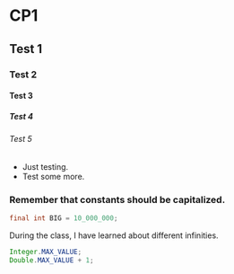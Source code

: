 # CP1
## Test 1
### Test 2
#### Test 3
##### Test 4
###### Test 5
* Just testing.
* Test some more.

### Remember that constants should be capitalized.
```java
final int BIG = 10_000_000;
```

During the class, I have learned about different infinities.  

```java
Integer.MAX_VALUE;
Double.MAX_VALUE + 1;
```
